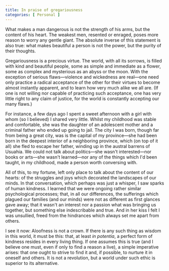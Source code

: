 ```yaml
---
title: In praise of gregariousness
categories: [ Personal ]
---
```


What makes a man dangerous is not the strength of his arms, but the
content of his heart. The weakest men, resented or enraged, poses more 
reason to worry any gentle giant. The absolute inverse of this statement 
is also true: what makes beautiful a person is not the power, but the purity of
their thoughts. 

Gregariousness is a precious virtue. The world, with all its sorrows, is
filled with kind and beautiful people, some as simple and immediate as a flower,
some as complex and mysterious as an abyss or the moon. With the exception of
serious flaws—violence and wickedness are real—one need only practice a
radical acceptance of the other for their virtues to become almost instantly
apparent, and to learn how very much alike we all are. (If one is not willing
nor capable of practicing such acceptance, one has very little right to any
claim of justice, for the world is constantly accepting our many flaws.)

For instance, a few days ago I spent a sweet afternoon with a girl
with whom (so I believed) I shared very little. Whilst my childhood was
stable and comfortable, she was the daughter of an adolescent mother and a
criminal father who ended up going to jail. The city I was born, though far from
being a great city, was is the capital of my province—she had been born in
the deepest interior of a neighboring province, which (on top of it all) she fled to
escape her father, winding up in the austral barrens of Usuahia. We could not
talk about politics—she wasn't interested—nor books or arts—she wasn't
learned—nor any of the things which I'd been taught, in my childhood, made a
person worth conversing with. 

All of this, to my fortune, left only place to talk about the content of
our hearts: of the struggles and joys which decorated the landscapes of
our minds. In that conversation, which perhaps was just a whisper, I saw
sparks of human kindness. I learned that we were ongoing rather similar
psychological processes; that, in all our differences, the sufferings which
plagued our families (and our minds) were not as different as first glances
gave away; that it wasn't an interest nor a passion what was bringing us
together, but something else indescribable and true. And in her kiss I felt I
was unsullied, freed from the hindrances which always set me apart from others.


I see it now: Aloofness is not a crown. If there is any such thing as wisdom in
this world, it must be this: that, at least *in potentia*, a perfect form of
kindness resides in every living thing. If one assumes this is true (and I
believe one must, even if only to find a reason a live), a simple imperative
arises: that one ought to strive to find it and, if possible, to nurture it in
oneself and others. It is not a revolution, but a world under such ethic is
superior to its alternative.



